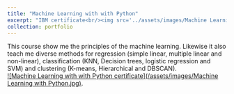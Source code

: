 ```yaml
---
title: "Machine Learning with with Python"
excerpt: "IBM certificate<br/><img src='../assets/images/Machine Learning with Python.jpg' width='500' height='300'>"
collection: portfolio
---
```


This course show me the principles of the machine learning. Likewise it also teach me diverse methods for regression (simple linear, multiple linear and non-linear), classification (KNN, Decision trees, logistic regression and SVM) and clustering (K-means, Hierarchical and DBSCAN).<br/>
<a href="https://courses.cognitiveclass.ai/certificates/ec6baa563a164a86aca95ca39ea79479">![Machine Learning with with Python certificate](/assets/images/Machine Learning with Python.jpg)<a/>.
